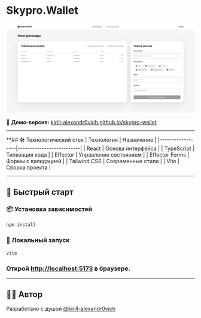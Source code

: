 # Skypro.Wallet

![Wallet App Preview](public/preview.jpg)

🔗 **Демо-версия:** [kirill-alexandr0vich.github.io/skypro-wallet](https://kirill-alexandr0vich.github.io/skypro-wallet/)

---

**## 🛠 Технологический стек
| Технология       | Назначение               |
|------------------|--------------------------|
| React            | Основа интерфейса        |
| TypeScript       | Типизация кода           |
| Effector         | Управление состоянием    |
| Effector Forms   | Формы с валидацией       |
| Tailwind CSS     | Современные стили        |
| Vite             | Сборка проекта           |

---

## 🚀 Быстрый старт

### 📦 Установка зависимостей
```bash
npm install
```

### 🧪 Локальный запуск
```bash
vite
```

### Открой [http://localhost:5173](http://localhost:5173) в браузере.

---

## 🧑‍💻 Автор
Разработано с душой [@kirill-alexandr0vich](https://github.com/kirill-alexandr0vich)
